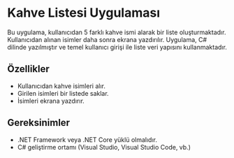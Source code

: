 # Kahve Listesi Uygulaması

Bu uygulama, kullanıcıdan 5 farklı kahve ismi alarak bir liste oluşturmaktadır. Kullanıcıdan alınan isimler daha sonra ekrana yazdırılır. Uygulama, C# dilinde yazılmıştır ve temel kullanıcı girişi ile liste veri yapısını kullanmaktadır.

## Özellikler

- Kullanıcıdan kahve isimleri alır.
- Girilen isimleri bir listede saklar.
- İsimleri ekrana yazdırır.



## Gereksinimler

- .NET Framework veya .NET Core yüklü olmalıdır.
- C# geliştirme ortamı (Visual Studio, Visual Studio Code, vb.)

